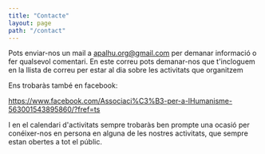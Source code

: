 ```yaml
---
title: "Contacte"
layout: page
path: "/contact"
---
```


Pots enviar-nos un mail a apalhu.org@gmail.com per demanar informació
o fer qualsevol comentari.
En este correu pots demanar-nos que t'incloguem en la llista de
correu per estar al dia sobre les activitats que organitzem

Ens trobaràs també en facebook:

https://www.facebook.com/Associaci%C3%B3-per-a-lHumanisme-563001543895860/?fref=ts





I en el calendari d'activitats sempre trobaràs ben prompte una ocasió
per conéixer-nos en persona en alguna de les nostres activitats, que
sempre estan obertes a tot el públic.
